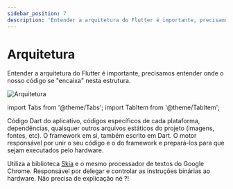 ```yaml
---
sidebar_position: 7
description: 'Entender a arquitetura do Flutter é importante, precisamos entender toda a "anatomia" dos nossos aplicativos.'
---
```


# Arquitetura

Entender a arquitetura do Flutter é importante, precisamos entender onde o nosso código se "encaixa" nesta estrutura.

![Arquitetura](/img/arquitetura.svg)

import Tabs from '@theme/Tabs';
import TabItem from '@theme/TabItem';

<Tabs>
  <TabItem value="Seu código" label="Seu código" default>
Código Dart do aplicativo, códigos específicos de cada plataforma, dependências, quaisquer outros arquivos estáticos do projeto (imagens, fontes, etc).
  </TabItem>
  <TabItem value="flutter" label="Framework">
    O framework em si, também escrito em Dart.
  </TabItem>
  <TabItem value="embedder" label="Engine">
    O motor responsável por unir o seu código e o do framework e prepará-los para que sejam executados pelo hardware.

Utiliza a biblioteca [Skia](https://skia.org) e o mesmo processador de textos do Google Chrome.
</TabItem>
<TabItem value="runners" label="Runners">
Responsável por delegar e controlar as instruções binárias ao hardware.
</TabItem>
<TabItem value="hardware" label="Hardware">
Não precisa de explicação né ?!
</TabItem>
</Tabs>
